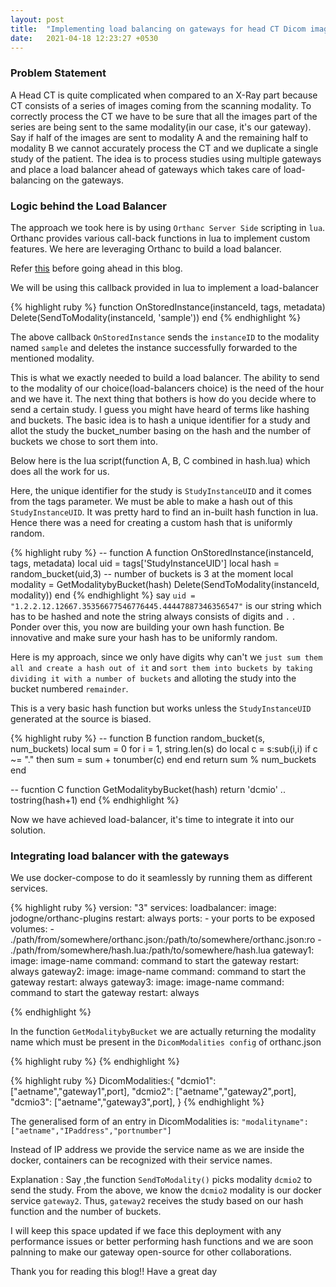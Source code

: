 ```yaml
---
layout: post
title:  "Implementing load balancing on gateways for head CT Dicom images"
date:   2021-04-18 12:23:27 +0530
---
```


### Problem Statement

A Head CT is quite complicated when compared to an X-Ray part because CT consists of a series of images coming from the scanning modality. To correctly process the CT we have to be sure that all the images part of the series are being sent to the same modality(in our case, it's our gateway). Say if half of the images are sent to modality A and the remaining half to modality B we cannot accurately process the CT and we duplicate a single study of the patient. The idea is to process studies using multiple gateways and place a load balancer ahead of gateways which takes care of load-balancing on the gateways.

### Logic behind the Load Balancer

The approach we took here is by using `Orthanc Server Side` scripting in `lua`. Orthanc provides various call-back functions in lua to implement custom features. We here are leveraging Orthanc to build a load balancer.

Refer [this](https://book.orthanc-server.com/users/lua.html#auto-routing-of-dicom-images) before going ahead in this blog.

We will be using this callback provided in lua to implement a load-balancer

{% highlight ruby %}
function OnStoredInstance(instanceId, tags, metadata)
  Delete(SendToModality(instanceId, 'sample'))
end
{% endhighlight %}

The above callback `OnStoredInstance` sends the `instanceID` to the modality named `sample` and deletes the instance successfully forwarded to the mentioned modality.

This is what we exactly needed to build a load balancer. The ability to send to the modality of our choice(load-balancers choice) is the need of the hour and we have it. The next thing that bothers is how do you decide where to send a certain study. I guess you might have heard of terms like hashing and buckets. The basic idea is to hash a unique identifier for a study and allot the study the bucket_number basing on the hash and the number of buckets we chose to sort them into.

Below here is the lua script(function A, B, C combined in hash.lua) which does all the work for us.

Here, the unique identifier for the study is `StudyInstanceUID` and it comes from the tags parameter.
We must be able to make a hash out of this `StudyInstanceUID`. It was pretty hard to find an in-built hash function in lua. Hence there was a need for creating a custom hash that is uniformly random. 

{% highlight ruby %}
-- function A
function OnStoredInstance(instanceId, tags, metadata)
    local uid = tags['StudyInstanceUID']
    local hash = random_bucket(uid,3) -- number of buckets is 3 at the moment
    local modality = GetModalitybyBucket(hash)
    Delete(SendToModality(instanceId, modality))
end
{% endhighlight %}
say `uid = "1.2.2.12.12667.35356677546776445.44447887346356547"` is our string which has to be hashed and note the string always consists of digits and `.` . Ponder over this, you now are building your own hash function. Be innovative and make sure your hash has to be uniformly random. 

Here is my approach, since we only have digits why can't we `just sum them all and create a hash out of it` and `sort them into buckets by taking dividing it with a number of buckets` and alloting the study into the bucket numbered `remainder`.

This is a very basic hash function but works unless the `StudyInstanceUID` generated at the source is biased.

{% highlight ruby %}
-- function B
function random_bucket(s, num_buckets)
    local sum = 0
    for i = 1, string.len(s) do
        local c = s:sub(i,i)
        if c ~= "." then
            sum = sum + tonumber(c)
        end
    end
    return sum % num_buckets
end

-- fucntion C
function GetModalitybyBucket(hash)
    return 'dcmio' .. tostring(hash+1)
end
{% endhighlight %}

Now we have achieved load-balancer, it's time to integrate it into our solution.

### Integrating load balancer with the gateways

We use docker-compose to do it seamlessly by running them as different services.

{% highlight ruby %}
version: "3"
services:
  loadbalancer:
    image: jodogne/orthanc-plugins
    restart: always
    ports:
      - your ports to be exposed
    volumes:
      - ./path/from/somewhere/orthanc.json:/path/to/somewhere/orthanc.json:ro
      - ./path/from/somewhere/hash.lua:/path/to/somewhere/hash.lua
  gateway1:
    image: image-name
    command: command to start the gateway
    restart: always
  gateway2:
    image: image-name
    command: command to start the gateway
    restart: always
  gateway3:
    image: image-name
    command: command to start the gateway
    restart: always

{% endhighlight %}


In the function `GetModalitybyBucket` we are actually returning the modality name which must be present in the `DicomModalities config` of orthanc.json

{% highlight ruby %}
{% endhighlight %}

{% highlight ruby %}
DicomModalities:{
    "dcmio1": ["aetname","gateway1",port],
    "dcmio2": ["aetname","gateway2",port],
    "dcmio3": ["aetname","gateway3",port],
}
{% endhighlight %}

The generalised form of an entry in DicomModalities is: 
`"modalityname": ["aetname","IPaddress","portnumber"]`

Instead of IP address we provide the service name as we are inside the docker, containers can be recognized with their service names.

Explanation : Say ,the function `SendToModality()` picks modality `dcmio2` to send the study. From the above, we know the `dcmio2` modality is our docker service `gateway2`. Thus, `gateway2` receives the study based on our hash function and the number of buckets.

I will keep this space updated if we face this deployment with any performance issues or better performing hash functions and we are soon palnning to make our gateway open-source for other collaborations.

Thank you for reading this blog!! Have a great day




